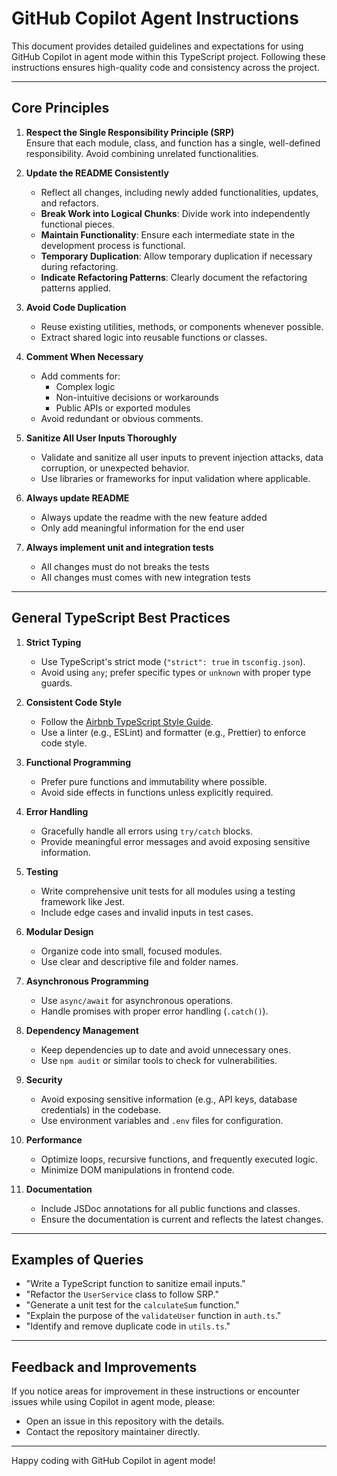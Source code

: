 # GitHub Copilot Agent Instructions

This document provides detailed guidelines and expectations for using GitHub Copilot in agent mode within this TypeScript project. Following these instructions ensures high-quality code and consistency across the project.

---

## Core Principles

1. **Respect the Single Responsibility Principle (SRP)**  
   Ensure that each module, class, and function has a single, well-defined responsibility. Avoid combining unrelated functionalities.

2. **Update the README Consistently**  
   - Reflect all changes, including newly added functionalities, updates, and refactors.
   - **Break Work into Logical Chunks**: Divide work into independently functional pieces.
   - **Maintain Functionality**: Ensure each intermediate state in the development process is functional.
   - **Temporary Duplication**: Allow temporary duplication if necessary during refactoring.
   - **Indicate Refactoring Patterns**: Clearly document the refactoring patterns applied.

3. **Avoid Code Duplication**  
   - Reuse existing utilities, methods, or components whenever possible.
   - Extract shared logic into reusable functions or classes.

4. **Comment When Necessary**  
   - Add comments for:
     - Complex logic
     - Non-intuitive decisions or workarounds
     - Public APIs or exported modules
   - Avoid redundant or obvious comments.

5. **Sanitize All User Inputs Thoroughly**  
   - Validate and sanitize all user inputs to prevent injection attacks, data corruption, or unexpected behavior.
   - Use libraries or frameworks for input validation where applicable.

6. **Always update README**
   -  Always update the readme with the new feature added
   - Only add meaningful information for the end user

7. **Always implement unit and integration tests**
   - All changes must do not breaks the tests
   - All changes must comes with new integration tests

---

## General TypeScript Best Practices

1. **Strict Typing**
   - Use TypeScript's strict mode (`"strict": true` in `tsconfig.json`).
   - Avoid using `any`; prefer specific types or `unknown` with proper type guards.

2. **Consistent Code Style**
   - Follow the [Airbnb TypeScript Style Guide](https://github.com/airbnb/javascript).
   - Use a linter (e.g., ESLint) and formatter (e.g., Prettier) to enforce code style.

3. **Functional Programming**
   - Prefer pure functions and immutability where possible.
   - Avoid side effects in functions unless explicitly required.

4. **Error Handling**
   - Gracefully handle all errors using `try/catch` blocks.
   - Provide meaningful error messages and avoid exposing sensitive information.

5. **Testing**
   - Write comprehensive unit tests for all modules using a testing framework like Jest.
   - Include edge cases and invalid inputs in test cases.

6. **Modular Design**
   - Organize code into small, focused modules.
   - Use clear and descriptive file and folder names.

7. **Asynchronous Programming**
   - Use `async/await` for asynchronous operations.
   - Handle promises with proper error handling (`.catch()`).

8. **Dependency Management**
   - Keep dependencies up to date and avoid unnecessary ones.
   - Use `npm audit` or similar tools to check for vulnerabilities.

9. **Security**
   - Avoid exposing sensitive information (e.g., API keys, database credentials) in the codebase.
   - Use environment variables and `.env` files for configuration.

10. **Performance**
    - Optimize loops, recursive functions, and frequently executed logic.
    - Minimize DOM manipulations in frontend code.

11. **Documentation**
    - Include JSDoc annotations for all public functions and classes.
    - Ensure the documentation is current and reflects the latest changes.

---

## Examples of Queries

- "Write a TypeScript function to sanitize email inputs."
- "Refactor the `UserService` class to follow SRP."
- "Generate a unit test for the `calculateSum` function."
- "Explain the purpose of the `validateUser` function in `auth.ts`."
- "Identify and remove duplicate code in `utils.ts`."

---

## Feedback and Improvements

If you notice areas for improvement in these instructions or encounter issues while using Copilot in agent mode, please:
- Open an issue in this repository with the details.
- Contact the repository maintainer directly.

---

Happy coding with GitHub Copilot in agent mode!